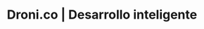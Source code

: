 ---
title: 'Droni.co | Desarrollo inteligente'
description: 'Transformamos ideas en soluciones digitales innovadoras. Somos el Wozniak de tu Jobs, somos la malta de tu pastelito, somos el Spock de tu Kirk, somos el Doc Brown de tu Mcfly -creo que ya lo entendiste.'
image: '/attachments/dronico-card.png'
---